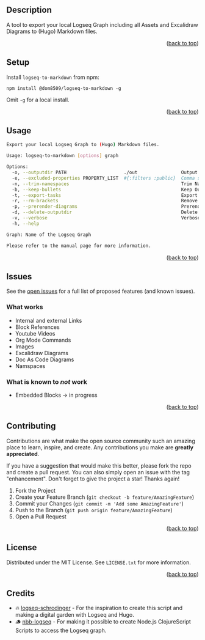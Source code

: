 ## Description
A tool to export your local Logseq Graph including all Assets and Excalidraw Diagrams to (Hugo) Markdown files.

<p align="right">(<a href="#top">back to top</a>)</p>

## Setup

Install `logseq-to-markdown` from npm:

`npm install @dom8509/logseq-to-markdown -g`

Omit `-g` for a local install.

<p align="right">(<a href="#top">back to top</a>)</p>

## Usage

```sh
Export your local Logseq Graph to (Hugo) Markdown files.

Usage: logseq-to-markdown [options] graph

Options:
  -o, --outputdir PATH                     ./out                Output Directory
  -e, --excluded-properties PROPERTY_LIST  #{:filters :public}  Comma separated list of properties that should be ignored
  -n, --trim-namespaces                                         Trim Namespace Names
  -b, --keep-bullets                                            Keep Outliner Bullets
  -t, --export-tasks                                            Export Logseq Tasks
  -r, --rm-brackets                                             Remove Link Brackets
  -p, --prerender-diagrams                                      Prerender Diagrams and export images
  -d, --delete-outputdir                                        Delete output directory before exporting data
  -v, --verbose                                                 Verbose Output
  -h, --help

Graph: Name of the Logseq Graph

Please refer to the manual page for more information.
```

<p align="right">(<a href="#top">back to top</a>)</p>

## Issues

See the [open issues](https://github.com/dom8509/logseq-to-markdown/issues) for a full list of proposed features (and known issues).

### What works

- Internal and external Links
- Block References
- Youtube Videos
- Org Mode Commands
- Images
- Excalidraw Diagrams
- Doc As Code Diagrams
- Namspaces

### What is known to _not_ work

- Embedded Blocks -> in progress

<p align="right">(<a href="#top">back to top</a>)</p>

## Contributing

Contributions are what make the open source community such an amazing place to learn, inspire, and create. Any contributions you make are **greatly appreciated**.

If you have a suggestion that would make this better, please fork the repo and create a pull request. You can also simply open an issue with the tag "enhancement".
Don't forget to give the project a star! Thanks again!

1. Fork the Project
2. Create your Feature Branch (`git checkout -b feature/AmazingFeature`)
3. Commit your Changes (`git commit -m 'Add some AmazingFeature'`)
4. Push to the Branch (`git push origin feature/AmazingFeature`)
5. Open a Pull Request

<p align="right">(<a href="#top">back to top</a>)</p>

<!-- LICENSE -->
## License

Distributed under the MIT License. See `LICENSE.txt` for more information.

<p align="right">(<a href="#top">back to top</a>)</p>

## Credits
* 🔥 [logseq-schrodinger](https://github.com/sawhney17/logseq-schrodinger) - For the inspiration to create this script and making a digital garden with Logseq and Hugo.
* 🪵 [nbb-logseq](https://github.com/logseq/nbb-logseq) - For making it possible to create Node.js ClojureScript Scripts to access the Logseq graph.